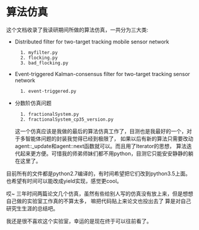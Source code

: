 # 算法仿真
这个文档收录了我读研期间所做的算法仿真，一共分为三大类:

+ Distributed filter for two-target tracking mobile sensor network

		1. myfilter.py
		2. flocking.py
		3. bad_flocking.py

+ Event-triggered Kalman-consensus filter for two-target tracking sensor network

		1. event-triggered.py

+ 分数阶仿真问题

		1. fractionalSystem.py
		2. fractionalSystem_cp35_version.py
    这一个仿真应该是我做的最后的算法仿真工作了，目测也是我最好的一个，对于多智能体问题的封装我觉得已经到极限了，
如果以后有新的算法只需要改动 agent::_update和agent::next函数就可以。而且用了Iterator的思想，
算法迭代起来更方便。可惜我的师弟师妹们都不用python，目测它只能安安静静的躺在这里了。

目前所有的文件都是python2.7编译的，有时间希望把它们改到python3.5上面。也希望有时间可以能改成yield实现，感觉更cool。

哎~ 三年时间两篇论文几个仿真，虽然有些给别人写的仿真没有放上来，但是想想自己做的实验室工作真的不算太多，
嘛把代码贴上来论文也投出去了 算是对自己研究生生涯的总结吧。

我还是很不喜欢这个实验室，幸运的是现在终于可以往前看了。
